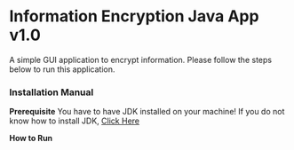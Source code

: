# **Information Encryption Java App v1.0** #
A simple GUI application to encrypt information. Please follow the steps below to run this application.

### **Installation Manual** ###
**Prerequisite**
You have to have JDK installed on your machine!
If you do not know how to install JDK, [Click Here](https://www.google.com/search?q=how+to+install+jdk)

**How to Run**

